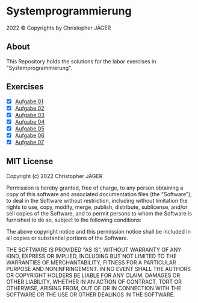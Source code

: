 # Systemprogrammierung
2022 &copy; Copyrights by Christopher JÄGER

## About
This Repository holds the solutions for the labor exercises in "Systemprogrammierung".

## Exercises
- [X] [Aufgabe 01](./src/aufgabe01)
- [X] [Aufgabe 02](./src/aufgabe02)
- [X] [Aufgabe 03](./src/aufgabe03)
- [X] [Aufgabe 04](./src/aufgabe04)
- [X] [Aufgabe 05](./src/aufgabe05)
- [X] [Aufgabe 06](./src/aufgabe06)
- [X] [Aufgabe 07](./src/aufgabe07)

## MIT License

Copyright (c) 2022 Christopher JÄGER

Permission is hereby granted, free of charge, to any person obtaining a copy
of this software and associated documentation files (the "Software"), to deal
in the Software without restriction, including without limitation the rights
to use, copy, modify, merge, publish, distribute, sublicense, and/or sell
copies of the Software, and to permit persons to whom the Software is
furnished to do so, subject to the following conditions:

The above copyright notice and this permission notice shall be included in all
copies or substantial portions of the Software.

THE SOFTWARE IS PROVIDED "AS IS", WITHOUT WARRANTY OF ANY KIND, EXPRESS OR
IMPLIED, INCLUDING BUT NOT LIMITED TO THE WARRANTIES OF MERCHANTABILITY,
FITNESS FOR A PARTICULAR PURPOSE AND NONINFRINGEMENT. IN NO EVENT SHALL THE
AUTHORS OR COPYRIGHT HOLDERS BE LIABLE FOR ANY CLAIM, DAMAGES OR OTHER
LIABILITY, WHETHER IN AN ACTION OF CONTRACT, TORT OR OTHERWISE, ARISING FROM,
OUT OF OR IN CONNECTION WITH THE SOFTWARE OR THE USE OR OTHER DEALINGS IN THE
SOFTWARE.
